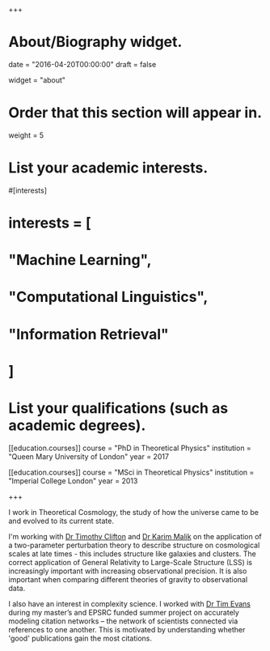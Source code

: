 +++
# About/Biography widget.

date = "2016-04-20T00:00:00"
draft = false

widget = "about"

# Order that this section will appear in.
weight = 5

# List your academic interests.
#[interests]
#  interests = [
#    "Machine Learning",
#    "Computational Linguistics",
#    "Information Retrieval"
#  ]

# List your qualifications (such as academic degrees).
[[education.courses]]
  course = "PhD in Theoretical Physics"
  institution = "Queen Mary University of London"
  year = 2017

[[education.courses]]
  course = "MSci in Theoretical Physics"
  institution = "Imperial College London"
  year = 2013
 
+++

I work in Theoretical Cosmology, the study of how the universe came to be and evolved to its current state.

I'm working with [Dr Timothy Clifton](http://astro.qmul.ac.uk/directory/t.clifton) and [Dr Karim Malik](http://astro.qmul.ac.uk/directory/k.malik) on the application of a two-parameter perturbation theory to describe structure on cosmological scales at late times - this includes structure like galaxies and clusters. The correct application of General Relativity to Large-Scale Structure (LSS) is increasingly important with increasing observational precision. It is also important when comparing different theories of gravity to observational data.

I also have an interest in complexity science. I worked with [Dr Tim Evans](http://www.imperial.ac.uk/people/t.evans) during my master’s and EPSRC funded summer project on accurately modeling citation networks – the network of scientists connected via references to one another. This is motivated by understanding whether 'good' publications gain the most citations.
